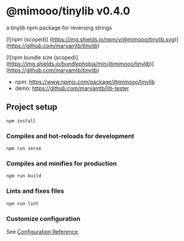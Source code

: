 # @mimooo/tinylib v0.4.0
a tinylib npm package for reversing strings

[![npm (scoped)]
(https://img.shields.io/npm/v/@mimooo/tinylib.svg)]
(https://github.com/maryamtb/tinylib)

[![npm bundle size (scoped)]
(https://img.shields.io/bundlephobia/min/@mimooo/tinylib)]
(https://github.com/maryamtb/tinylib)

- npm: https://www.npmjs.com/package/@mimooo/tinylib
- demo: https://github.com/maryamtb/lib-tester

## Project setup
```
npm install
```

### Compiles and hot-reloads for development
```
npm run serve
```

### Compiles and minifies for production
```
npm run build
```

### Lints and fixes files
```
npm run lint
```

### Customize configuration
See [Configuration Reference](https://cli.vuejs.org/config/).

